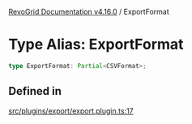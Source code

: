 [RevoGrid Documentation v4.16.0](README.md) / ExportFormat

# Type Alias: ExportFormat

```ts
type ExportFormat: Partial<CSVFormat>;
```

## Defined in

[src/plugins/export/export.plugin.ts:17](https://github.com/revolist/revogrid/blob/09cdc1e0b86c0627e1eaa752c7fd0bb1b7b42330/src/plugins/export/export.plugin.ts#L17)
